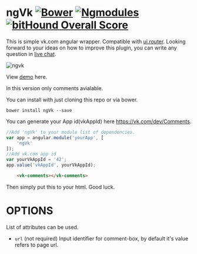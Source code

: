 # ngVk [![Bower](https://img.shields.io/badge/bower-MIT-blue.svg)](http://bower.io) [![Ngmodules](https://img.shields.io/badge/ngmodules-package-red.svg)](http://ngmodules.org/modules/ngVk) [![bitHound Overall Score](https://www.bithound.io/github/shekspir55/ngVk/badges/score.svg)](https://www.bithound.io/github/shekspir55/ngVk)

This is simple vk.com angular wrapper. Compatible with [ui.router](https://github.com/angular-ui/ui-router). Looking forward to your ideas on how to improve this plugin, you can write any question in [live chat](https://gitter.im/shekspir55/ngVk).

![ngvk](https://cloud.githubusercontent.com/assets/8617379/13033413/6de59018-d326-11e5-8415-b7d6bc69d590.png)

View [demo](http://shekspir55.github.io/ngVk/) here.

In this version only comments avialable.

You can install with just cloning this repo or via bower.

`bower install ngVk --save`

You can generate your App id(vkAppId) here https://vk.com/dev/Comments.

```js
//Add 'ngVk' to your module list of dependencies.
var app = angular.module('yourApp', [
	'ngVk'
]);
//Add vk.com app id
var yourVkAppId = '42';
app.value('vkAppId', yourVkAppId);

````

```html
    <vk-comments></vk-comments>
```
Then simply put this to your html. Good luck.

# OPTIONS
List of attributes can be used.
* `url` (not required) Input identifier for comment-box, by default it's value refers to page url.
